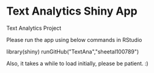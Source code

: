 # Text Analytics Shiny App
Text Analytics Project

Please run the app using below commands in RStudio

library(shiny)
runGitHub("TextAna","sheetal100789")

Also, it takes a while to load initially, please be patient. :)
